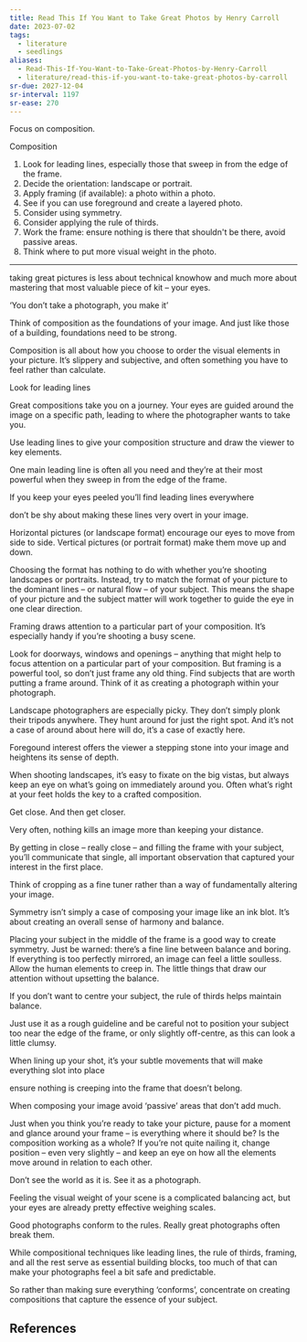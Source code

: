 ```yaml
---
title: Read This If You Want to Take Great Photos by Henry Carroll
date: 2023-07-02
tags:
  - literature
  - seedlings
aliases:
  - Read-This-If-You-Want-to-Take-Great-Photos-by-Henry-Carroll
  - literature/read-this-if-you-want-to-take-great-photos-by-carroll
sr-due: 2027-12-04
sr-interval: 1197
sr-ease: 270
---
```

Focus on composition.

Composition
1. Look for leading lines, especially those that sweep in from the edge of the frame.
2. Decide the orientation: landscape or portrait.
3. Apply framing (if available): a photo within a photo.
4. See if you can use foreground and create a layered photo.
5. Consider using symmetry.
6. Consider applying the rule of thirds.
7. Work the frame: ensure nothing is there that shouldn't be there, avoid passive areas.
8. Think where to put more visual weight in the photo.

---

taking great pictures is less about technical knowhow and much more about mastering that most valuable piece of kit – your eyes.

‘You don’t take a photograph, you make it’

Think of composition as the foundations of your image. And just like those of a building, foundations need to be strong.

Composition is all about how you choose to order the visual elements in your picture. It’s slippery and subjective, and often something you have to feel rather than calculate.

Look for leading lines

Great compositions take you on a journey. Your eyes are guided around the image on a specific path, leading to where the photographer wants to take you.

Use leading lines to give your composition structure and draw the viewer to key elements.

One main leading line is often all you need and they’re at their most powerful when they sweep in from the edge of the frame.

If you keep your eyes peeled you’ll find leading lines everywhere

don’t be shy about making these lines very overt in your image.

Horizontal pictures (or landscape format) encourage our eyes to move from side to side. Vertical pictures (or portrait format) make them move up and down.

Choosing the format has nothing to do with whether you’re shooting landscapes or portraits. Instead, try to match the format of your picture to the dominant lines – or natural flow – of your subject. This means the shape of your picture and the subject matter will work together to guide the eye in one clear direction.

Framing draws attention to a particular part of your composition. It’s especially handy if you’re shooting a busy scene.

Look for doorways, windows and openings – anything that might help to focus attention on a particular part of your composition. But framing is a powerful tool, so don’t just frame any old thing. Find subjects that are worth putting a frame around. Think of it as creating a photograph within your photograph.

Landscape photographers are especially picky. They don’t simply plonk their tripods anywhere. They hunt around for just the right spot. And it’s not a case of around about here will do, it’s a case of exactly here.

Foregound interest offers the viewer a stepping stone into your image and heightens its sense of depth.

When shooting landscapes, it’s easy to fixate on the big vistas, but always keep an eye on what’s going on immediately around you. Often what’s right at your feet holds the key to a crafted composition.

Get close.
And then get closer.

Very often, nothing kills an image more than keeping your distance.

By getting in close – really close – and filling the frame with your subject, you’ll communicate that single, all important observation that captured your interest in the first place.

Think of cropping as a fine tuner rather than a way of fundamentally altering your image.

Symmetry isn’t simply a case of composing your image like an ink blot. It’s about creating an overall sense of harmony and balance.

Placing your subject in the middle of the frame is a good way to create symmetry. Just be warned: there’s a fine line between balance and boring. If everything is too perfectly mirrored, an image can feel a little soulless. Allow the human elements to creep in. The little things that draw our attention without upsetting the balance.

If you don’t want to centre your subject, the rule of thirds helps maintain balance.

Just use it as a rough guideline and be careful not to position your subject too near the edge of the frame, or only slightly off-centre, as this can look a little clumsy.

When lining up your shot, it’s your subtle movements that will make everything slot into place

ensure nothing is creeping into the frame that doesn’t belong.

When composing your image avoid ‘passive’ areas that don’t add much.

Just when you think you’re ready to take your picture, pause for a moment and glance around your frame – is everything where it should be? Is the composition working as a whole? If you’re not quite nailing it, change position – even very slightly – and keep an eye on how all the elements move around in relation to each other.

Don’t see the world as it is. See it as a photograph.

Feeling the visual weight of your scene is a complicated balancing act, but your eyes are already pretty effective weighing scales.

Good photographs conform to the rules. Really great photographs often break them.

While compositional techniques like leading lines, the rule of thirds, framing, and all the rest serve as essential building blocks, too much of that can make your photographs feel a bit safe and predictable.

So rather than making sure everything ‘conforms’, concentrate on creating compositions that capture the essence of your subject.

## References